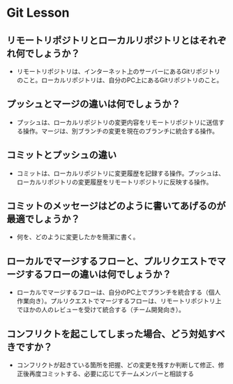 # Git Lesson

## リモートリポジトリとローカルリポジトリとはそれぞれ何でしょうか？

- リモートリポジトリは、インターネット上のサーバーにあるGitリポジトリのこと。ローカルリポジトリは、自分のPC上にあるGitリポジトリのこと。

## プッシュとマージの違いは何でしょうか？

- プッシュは、ローカルリポジトリの変更内容をリモートリポジトリに送信する操作。マージは、別ブランチの変更を現在のブランチに統合する操作。

## コミットとプッシュの違い

- コミットは、ローカルリポジトリに変更履歴を記録する操作。プッシュは、ローカルリポジトリの変更履歴をリモートリポジトリに反映する操作。

## コミットのメッセージはどのように書いてあげるのが最適でしょうか？

- 何を、どのように変更したかを簡潔に書く。

## ローカルでマージするフローと、プルリクエストでマージするフローの違いは何でしょうか？

- ローカルでマージするフローは、自分のPC上でブランチを統合する（個人作業向き）。プルリクエストでマージするフローは、リモートリポジトリ上でほかの人のレビューを受けて統合する（チーム開発向き）。

## コンフリクトを起こしてしまった場合、どう対処すべきですか？

- コンフリクトが起きている箇所を把握、どの変更を残すか判断して修正、修正後再度コミットする、必要に応じてチームメンバーと相談する
